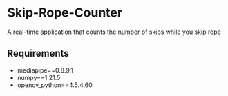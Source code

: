 # Skip-Rope-Counter

A real-time application that counts the number of skips while you skip rope

## Requirements

- mediapipe==0.8.9.1
- numpy==1.21.5
- opencv_python==4.5.4.60